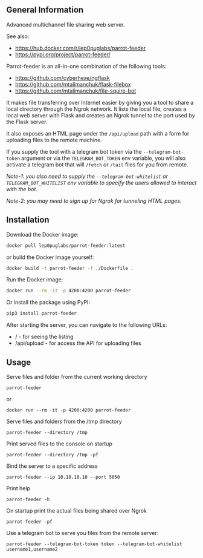 ## General Information
Advanced multichannel file sharing web server.

See also:
- https://hub.docker.com/r/lep0puglabs/parrot-feeder
- https://pypi.org/project/parrot-feeder/

Parrot-feeder is an all-in-one combination of the following tools:

- https://github.com/cyberhexe/ngflask
- https://github.com/mtalimanchuk/flask-filebox
- https://github.com/mtalimanchuk/file-squire-bot

It makes file transferring over Internet easier by giving you a tool to share a local directory through the Ngrok network. 
It lists the local file, creates a local web server with Flask and creates an Ngrok tunnel to the port used by the Flask server.

It also exposes an HTML page under the `/api/upload` path with a form for uploading files to the remote machine.

If you supply the tool with a telegram bot token via the `--telegram-bot-token` argument or 
via the `TELEGRAM_BOT_TOKEN` env variable, 
you will also activate a telegram bot that will `/fetch` or `/tail` files for you from remote.


*Note-1: you also need to supply the `--telegram-bot-whitelist` or `TELEGRAM_BOT_WHITELIST` 
env variable to specify the users allowed to interact with the bot.*

*Note-2: you may need to sign up for Ngrok for tunneling HTML pages.*

## Installation

Download the Docker image:

```bash
docker pull lep0puglabs/parrot-feeder:latest
```

or build the Docker image yourself:

```bash
docker build -t parrot-feeder -f ./Dockerfile .
```

Run the Docker image:

```bash
docker run --rm -it -p 4200:4200 parrot-feeder
```

Or install the package using PyPI:

```bash
pip3 install parrot-feeder
```

After starting the server, you can navigate to the following URLs:

- / - for seeing the listing
- /api/upload - for access the API for uploading files

## Usage

Serve files and folder from the current working directory 

`parrot-feeder`

or 

`docker run --rm -it -p 4200:4200 parrot-feeder`

Serve files and folders from the /tmp directory 

`parrot-feeder --directory /tmp`

Print served files to the console on startup 

`parrot-feeder --directory /tmp -pf`

Bind the server to a specific address 

`parrot-feeder --ip 10.10.10.10 --port 5050`

Print help

`parrot-feeder -h`

On startup print the actual files being shared over Ngrok

`parrot-feeder -pf`

Use a telegram bot to serve you files from the remote server:

`parrot-feeder --telegram-bot-token token --telegram-bot-whitelist username1,username2`
